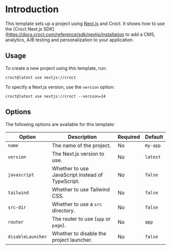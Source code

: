 # Introduction

This template sets up a project using [Next.js](https://nextjs.org/?utm_source=croct) and Croct.
It shows how to use the [Croct Next.js SDK](https://docs.croct.com/reference/sdk/nextjs/installation to add a CMS, 
analytics, A/B testing and personalization to your application.

## Usage

To create a new project using this template, run:

```croct-cmd
croct@latest use nextjs://croct
```

To specify a Next.js version, use the `version` option:

```croct-cmd
croct@latest use nextjs://croct --version=14
```

## Options

The following options are available for this template:

| Option            | Description                                      | Required | Default  |
|-------------------|--------------------------------------------------|----------|----------|
| `name`            | The name of the project.                         | No       | `my-app` |
| `version`         | The Next.js version to use.                      | No       | `latest` |
| `javascript`      | Whether to use JavaScript instead of TypeScript. | No       | `false`  |
| `tailwind`        | Whether to use Tailwind CSS.                     | No       | `false`  |
| `src-dir`         | Whether to use a `src` directory.                | No       | `false`  |
| `router`          | The router to use (`app` or `page`).             | No       | `app`    |
| `disableLauncher` | Whether to disable the project launcher.         | No       | `false`  |
